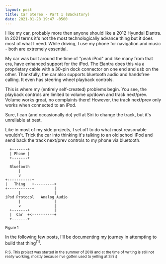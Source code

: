 ```yaml
---
layout: post
title: Car Stereo - Part 1 (Backstory)
date: 2021-01-28 19:47 -0500
---
```

I like my car, probably more then anyone should like a 2012 Hyundai Elantra. In 2021 terms it's not the most technologically advance thing but it does most of what I need. While driving, I use my phone for navigation and music - both are extremely essential.

My car was built around the time of "peak iPod" and like many from that era, have enhanced support for the iPod. The Elantra does this via a proprietary cable with a 30-pin dock connector on one end and usb on the other. Thankfully, the car also supports bluetooth audio and handsfree calling. It even has steering wheel playback controls. 

This is where my (entirely self-created) problems begin. You see, the playback controls are limited to volume up/down and track next/prev. Volume works great, no complaints there! However, the track next/prev only works when connected to an iPod. 

Sure, I can (and occasionally do) yell at Siri to change the track, but it's unreliable at best.

Like in most of my side projects, I set off to do what most reasonable wouldn't. Trick the car into thinking it's talking to an old school iPod and send back the track next/prev controls to my phone via bluetooth. 

```
  +-------+
  | Phone |
  +-------+
      |
  Bluetooth
      |
      v
+-----------+
|   Thing   +---------+
+-----------+         |
      |               |
iPod Protocol   Analog Audio
      |               |
      v               |
  +-------+           |
  |  Car  +<----------+
  +-------+
```
<small>Figure 1</small>

In the following few posts, I'll be documenting my journey in attempting to build that thing<sup>[1]</sup>.

<small>P.S. This project was started in the summer of 2019 and at the time of writing is still not really working, mostly because i've gotten used to yelling at Siri :)</small>